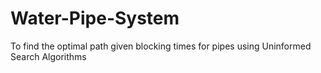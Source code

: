 # Water-Pipe-System
To find the optimal path given blocking times for pipes using Uninformed Search Algorithms

